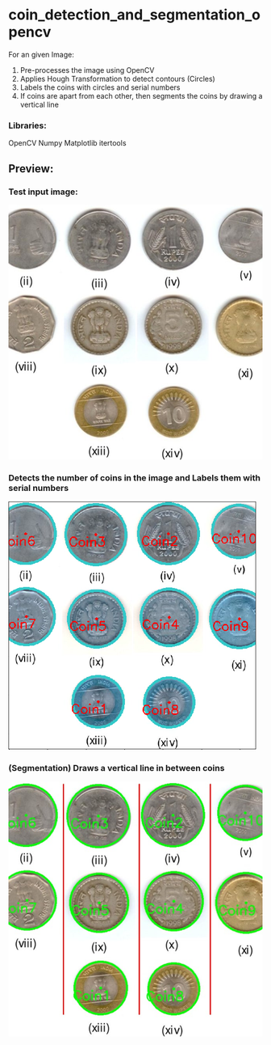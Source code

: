 # coin_detection_and_segmentation_opencv
For an given Image: 
1. Pre-processes the image using OpenCV
2. Applies Hough Transformation to detect contours (Circles)
3. Labels the coins with circles and serial numbers 
4. If coins are apart from each other, then segments the coins by drawing a vertical line

### Libraries:
OpenCV
Numpy
Matplotlib 
itertools

## Preview:
### Test input image:

![alt text](https://github.com/SujayGouda/coin_detection_and_segmentation_opencv/blob/main/test_input/test1.jpg?raw=true)


### Detects the number of coins in the image and Labels them with serial numbers 

![alt text](https://github.com/SujayGouda/coin_detection_and_segmentation_opencv/blob/main/sample_output/out1.png?raw=true)


### (Segmentation) Draws a vertical line in between coins 

![alt text](https://github.com/SujayGouda/coin_detection_and_segmentation_opencv/blob/main/sample_output/test1.jpg?raw=true)
